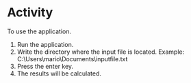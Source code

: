 # Activity
To use the application.
1. Run the application.
2. Write the directory where the input file is located. Example: C:\Users\mario\Documents\inputfile.txt
3. Press the enter key.
4. The results will be calculated.

